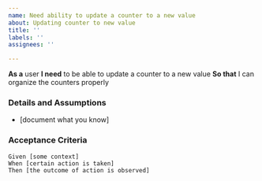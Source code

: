 ```yaml
---
name: Need ability to update a counter to a new value
about: Updating counter to new value
title: ''
labels: ''
assignees: ''

---
```


**As a** user
 **I need** to be able to update a counter to a new value
 **So that** I can organize the counters properly
   
 ### Details and Assumptions
 * [document what you know]
   
 ### Acceptance Criteria  
   
 ```gherkin
 Given [some context]
 When [certain action is taken]
 Then [the outcome of action is observed]
 ```
